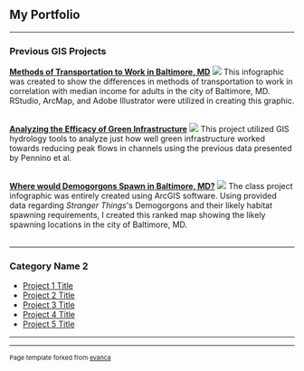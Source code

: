 ## My Portfolio

---

### Previous GIS Projects 

[**Methods of Transportation to Work in Baltimore, MD**](/pdf/Giro_Lab4%20%5BRecovered%5D.pdf)
<img src="images/Project4_383.JPG"/>
This infographic was created to show the differences in methods of transportation to work in correlation with median income for adults in the city of Baltimore, MD. RStudio, ArcMap, and Adobe Illustrator were utilized in creating this graphic.
<br><br>

[**Analyzing the Efficacy of Green Infrastructure**](/Projects/efficacy_of_green_infra)
<img src="images/pennino_419.JPG"/>
This project utilized GIS hydrology tools to analyze just how well green infrastructure worked towards reducing peak flows in channels using the previous data presented by Pennino et al.
<br><br>

[**Where would Demogorgons Spawn in Baltimore, MD?**](/pdf/lab6_pt2_2complete_new3.pdf)
<img src="images/stranger thigns.jpg"/>
The class project infographic was entirely created using ArcGIS software. Using provided data regarding *Stranger Things*'s Demogorgons and their likely habitat spawning requirements, I created this ranked map showing the likely spawning locations in the city of Baltimore, MD.
<br><br>

---

### Category Name 2

- [Project 1 Title](http://example.com/)
- [Project 2 Title](http://example.com/)
- [Project 3 Title](http://example.com/)
- [Project 4 Title](http://example.com/)
- [Project 5 Title](http://example.com/)

---




---
<p style="font-size:11px">Page template forked from <a href="https://github.com/evanca/quick-portfolio">evanca</a></p>
<!-- Remove above link if you don't want to attibute -->
